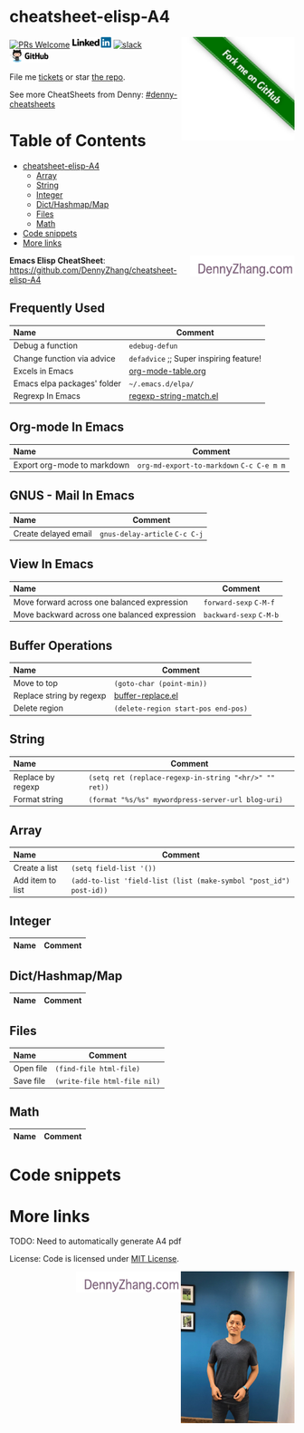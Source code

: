 # cheatsheet-elisp-A4
<a href="https://github.com/DennyZhang?tab=followers"><img align="right" width="200" height="183" src="https://raw.githubusercontent.com/USDevOps/mywechat-slack-group/master/images/fork_github.png" /></a>

[![PRs Welcome](https://img.shields.io/badge/PRs-welcome-brightgreen.svg)](http://makeapullrequest.com) [![LinkedIn](https://raw.githubusercontent.com/USDevOps/mywechat-slack-group/master/images/linkedin_icon.png)](https://www.linkedin.com/in/dennyzhang001) <a href="https://www.dennyzhang.com/slack" target="_blank" rel="nofollow"><img src="http://slack.dennyzhang.com/badge.svg" alt="slack"/></a> [![Github](https://raw.githubusercontent.com/USDevOps/mywechat-slack-group/master/images/github.png)](https://github.com/DennyZhang)

File me [tickets](https://github.com/DennyZhang/cheatsheet-elisp-A4/issues) or star [the repo](https://github.com/DennyZhang/cheatsheet-elisp-A4).

See more CheatSheets from Denny: [#denny-cheatsheets](https://github.com/topics/denny-cheatsheets)

Table of Contents
=================

   * [cheatsheet-elisp-A4](#cheatsheet-elisp-A4)
      * [Array](#array)
      * [String](#string)
      * [Integer](#integer)
      * [Dict/Hashmap/Map](#dicthashmapmap)
      * [Files](#files)
      * [Math](#math)
   * [Code snippets](#code-snippets)
   * [More links](#more-links)

<a href="https://www.dennyzhang.com"><img align="right" width="185" height="37" src="https://raw.githubusercontent.com/USDevOps/mywechat-slack-group/master/images/dns_small.png"></a>

**Emacs Elisp CheatSheet**: https://github.com/DennyZhang/cheatsheet-elisp-A4
  
## Frequently Used

| Name                        | Comment                                               |
| :-------------------------- | ----------------------------------------------------- |
| Debug a function            | `edebug-defun`                                        |
| Change function via advice  | `defadvice` ;; Super inspiring feature!               |
| Excels in Emacs             | [org-mode-table.org](org-mode-table.org)              |
| Emacs elpa packages' folder | `~/.emacs.d/elpa/`                                    |
| Regrexp In Emacs            | [regexp-string-match.el](regexp-string-match.el)      |
  
## Org-mode In Emacs

| Name                        | Comment                                    |
| :-------------------------- | ------------------------------------------ |
| Export org-mode to markdown | `org-md-export-to-markdown` `C-c C-e m m`  |

## GNUS - Mail In Emacs

| Name                  | Comment                          |
| :-------------------- | -------------------------------- |
| Create delayed email  | `gnus-delay-article` `C-c C-j`   |

## View In Emacs

| Name                                         | Comment                  |
| :------------------------------------------- | ------------------------ |
| Move forward across one balanced expression  | `forward-sexp` `C-M-f`   |
| Move backward across one balanced expression | `backward-sexp` `C-M-b`  |

## Buffer Operations

| Name                     | Comment                                |
| :----------------------- | -------------------------------------- |
| Move to top              | `(goto-char (point-min))`              |
| Replace string by regexp | [buffer-replace.el](buffer-replace.el) |
| Delete region            | `(delete-region start-pos end-pos)`    |

## String

| Name                | Comment                                                |
| :------------------ | ------------------------------------------------------ |
| Replace by regexp   | `(setq ret (replace-regexp-in-string "<hr/>" "" ret))` |
| Format string       | `(format "%s/%s" mywordpress-server-url blog-uri)`     |

## Array

| Name                | Comment                                                            |
| :------------------ | ------------------------------------------------------------------ |
| Create a list       | `(setq field-list '())`                                            |
| Add item to list    | `(add-to-list 'field-list (list (make-symbol "post_id") post-id))` | 
  
## Integer

| Name          | Comment                      |
| :------------ | ---------------------------- |
  
## Dict/Hashmap/Map

| Name          | Comment                      |
| :------------ | ---------------------------- |
  
## Files

| Name          | Comment                      |
| :------------ | ---------------------------- |
| Open file     | `(find-file html-file)`      |
| Save file     | `(write-file html-file nil)` |
  
## Math

| Name          | Comment                  |
| :------------ | ------------------------ |
  
# Code snippets

# More links

TODO: Need to automatically generate A4 pdf

License: Code is licensed under [MIT License](https://www.dennyzhang.com/wp-content/mit_license.txt).

<a href="https://www.dennyzhang.com"><img align="right" width="201" height="268" src="https://raw.githubusercontent.com/USDevOps/mywechat-slack-group/master/images/denny_201706.png"></a>

<a href="https://www.dennyzhang.com"><img align="right" src="https://raw.githubusercontent.com/USDevOps/mywechat-slack-group/master/images/dns_small.png"></a>
